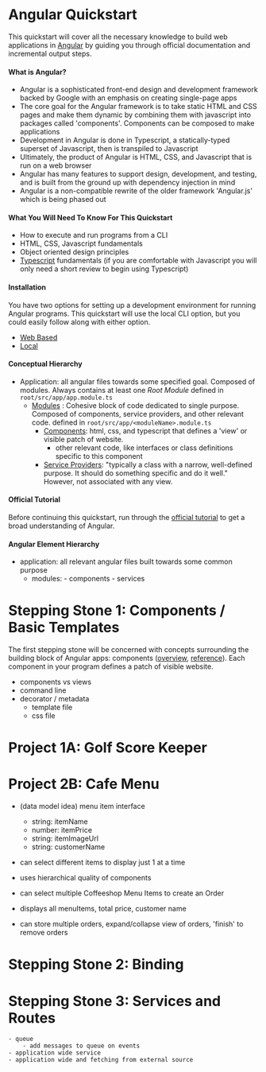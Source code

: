 # Angular Quickstart
This quickstart will cover all the necessary knowledge to build web applications in [Angular](https://angular.io/) by guiding you through official documentation and incremental output steps. 

#### What is Angular?
- Angular is a sophisticated front-end design and development framework backed by Google with an emphasis on creating single-page apps
- The core goal for the Angular framework is to take static HTML and CSS pages and make them dynamic by combining them with javascript into packages called 'components'. Components can be composed to make applications
- Development in Angular is done in Typescript, a statically-typed superset of Javascript, then is transpiled to Javascript
- Ultimately, the product of Angular is HTML, CSS, and Javascript that is run on a web browser
- Angular has many features to support design, development, and testing, and is built from the ground up with dependency injection in mind 
- Angular is a non-compatible rewrite of the older framework 'Angular.js' which is being phased out

#### What You Will Need To Know For This Quickstart
- How to execute and run programs from a CLI
- HTML, CSS, Javascript fundamentals
- Object oriented design principles
- [Typescript](https://www.typescriptlang.org/) fundamentals (if you are comfortable with Javascript you will only need a short review to begin using Typescript)

#### Installation 
You have two options for setting up a development environment for running Angular programs. This quickstart will use the local CLI option, but you could easily follow along with either option. 
- [Web Based](https://stackblitz.com/fork/angular-ivy)
- [Local](https://angular.io/guide/setup-local)

#### Conceptual Hierarchy
- Application: all angular files towards some specified goal. Composed of modules. Always contains at least one _Root Module_ defined in `root/src/app/app.module.ts`
    - [Modules](https://angular.io/guide/architecture-modules) : Cohesive block of code dedicated to single purpose. Composed of components, service providers, and other relevant code. defined in `root/src/app/<moduleName>.module.ts`
        - [Components](https://angular.io/guide/architecture-components): html, css, and typescript that defines a 'view' or visible patch of website. 
            - other relevant code, like interfaces or class definitions specific to this component 
        - [Service Providers](https://angular.io/guide/architecture-services): "typically a class with a narrow, well-defined purpose. It should do something specific and do it well." However, not associated with any view.  

#### Official Tutorial
Before continuing this quickstart, run through the [official tutorial](https://angular.io/tutorial) to get a broad understanding of Angular. 


#### Angular Element Hierarchy
- application: all relevant angular files built towards some common purpose
    - modules: 
            - components
            - services
   


# Stepping Stone 1: Components / Basic Templates
The first stepping stone will be concerned with concepts surrounding the building block of Angular apps: components ([overview](https://angular.io/guide/component-overview), [reference](https://angular.io/guide/architecture-components)). Each component in your program defines a patch of visible website.  

- components vs views
- command line 
- decorator / metadata 
    - template file
    - css file

# Project 1A: Golf Score Keeper


# Project 2B: Cafe Menu 
- (data model idea) menu item interface
    - string: itemName
    - number: itemPrice
    - string: itemImageUrl
    - string: customerName
- can select different items to display just 1 at a time

- uses hierarchical quality of components
- can select multiple Coffeeshop Menu Items to create an Order
- displays all menuItems, total price, customer name
- can store multiple orders, expand/collapse view of orders, 'finish' to remove orders

# Stepping Stone 2: Binding

# Stepping Stone 3: Services and Routes
    - queue
        - add messages to queue on events
    - application wide service
    - application wide and fetching from external source

